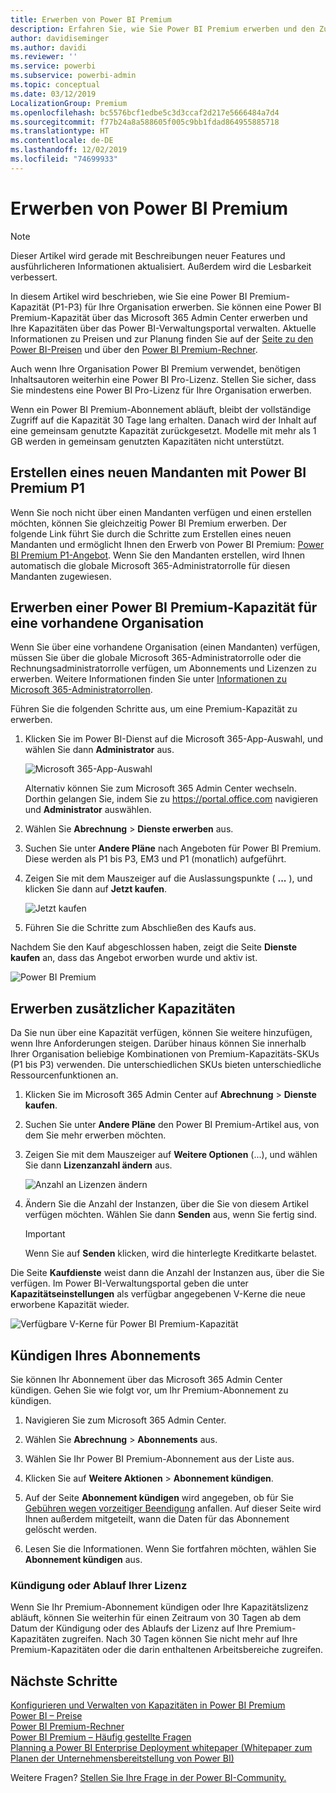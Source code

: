 ```yaml
---
title: Erwerben von Power BI Premium
description: Erfahren Sie, wie Sie Power BI Premium erwerben und den Zugriff auf Inhalte für Ihre gesamte Organisation ermöglichen können.
author: davidiseminger
ms.author: davidi
ms.reviewer: ''
ms.service: powerbi
ms.subservice: powerbi-admin
ms.topic: conceptual
ms.date: 03/12/2019
LocalizationGroup: Premium
ms.openlocfilehash: bc5576bcf1edbe5c3d3ccaf2d217e5666484a7d4
ms.sourcegitcommit: f77b24a8a588605f005c9bb1fdad864955885718
ms.translationtype: HT
ms.contentlocale: de-DE
ms.lasthandoff: 12/02/2019
ms.locfileid: "74699933"
---
```

# <a name="how-to-purchase-power-bi-premium"></a>Erwerben von Power BI Premium

> [!NOTE]
> Dieser Artikel wird gerade mit Beschreibungen neuer Features und ausführlicheren Informationen aktualisiert. Außerdem wird die Lesbarkeit verbessert. 

In diesem Artikel wird beschrieben, wie Sie eine Power BI Premium-Kapazität (P1-P3) für Ihre Organisation erwerben. Sie können eine Power BI Premium-Kapazität über das Microsoft 365 Admin Center erwerben und Ihre Kapazitäten über das Power BI-Verwaltungsportal verwalten. Aktuelle Informationen zu Preisen und zur Planung finden Sie auf der [Seite zu den Power BI-Preisen](https://powerbi.microsoft.com/pricing/) und über den [Power BI Premium-Rechner](https://powerbi.microsoft.com/calculator/).

Auch wenn Ihre Organisation Power BI Premium verwendet, benötigen Inhaltsautoren weiterhin eine Power BI Pro-Lizenz. Stellen Sie sicher, dass Sie mindestens eine Power BI Pro-Lizenz für Ihre Organisation erwerben.

Wenn ein Power BI Premium-Abonnement abläuft, bleibt der vollständige Zugriff auf die Kapazität 30 Tage lang erhalten. Danach wird der Inhalt auf eine gemeinsam genutzte Kapazität zurückgesetzt. Modelle mit mehr als 1 GB werden in gemeinsam genutzten Kapazitäten nicht unterstützt.

## <a name="create-a-new-tenant-with-power-bi-premium-p1"></a>Erstellen eines neuen Mandanten mit Power BI Premium P1

Wenn Sie noch nicht über einen Mandanten verfügen und einen erstellen möchten, können Sie gleichzeitig Power BI Premium erwerben. Der folgende Link führt Sie durch die Schritte zum Erstellen eines neuen Mandanten und ermöglicht Ihnen den Erwerb von Power BI Premium: [Power BI Premium P1-Angebot](https://signup.microsoft.com/Signup?OfferId=b3ec5615-cc11-48de-967d-8d79f7cb0af1). Wenn Sie den Mandanten erstellen, wird Ihnen automatisch die globale Microsoft 365-Administratorrolle für diesen Mandanten zugewiesen.

## <a name="purchase-a-power-bi-premium-capacity-for-an-existing-organization"></a>Erwerben einer Power BI Premium-Kapazität für eine vorhandene Organisation

Wenn Sie über eine vorhandene Organisation (einen Mandanten) verfügen, müssen Sie über die globale Microsoft 365-Administratorrolle oder die Rechnungsadministratorrolle verfügen, um Abonnements und Lizenzen zu erwerben. Weitere Informationen finden Sie unter [Informationen zu Microsoft 365-Administratorrollen](https://support.office.com/article/About-Office-365-admin-roles-da585eea-f576-4f55-a1e0-87090b6aaa9d).

Führen Sie die folgenden Schritte aus, um eine Premium-Kapazität zu erwerben.

1. Klicken Sie im Power BI-Dienst auf die Microsoft 365-App-Auswahl, und wählen Sie dann **Administrator** aus.

    ![Microsoft 365-App-Auswahl](media/service-admin-premium-purchase/o365-app-picker.png)

    Alternativ können Sie zum Microsoft 365 Admin Center wechseln. Dorthin gelangen Sie, indem Sie zu https://portal.office.com navigieren und **Administrator** auswählen.

1. Wählen Sie **Abrechnung** > **Dienste erwerben** aus.

1. Suchen Sie unter **Andere Pläne** nach Angeboten für Power BI Premium. Diese werden als P1 bis P3, EM3 und P1 (monatlich) aufgeführt.

1. Zeigen Sie mit dem Mauszeiger auf die Auslassungspunkte ( **...** ), und klicken Sie dann auf **Jetzt kaufen**.

    ![Jetzt kaufen](media/service-admin-premium-purchase/premium-purchase.png)

1. Führen Sie die Schritte zum Abschließen des Kaufs aus.

Nachdem Sie den Kauf abgeschlossen haben, zeigt die Seite **Dienste kaufen** an, dass das Angebot erworben wurde und aktiv ist.

![Power BI Premium](media/service-admin-premium-purchase/premium-purchased.png)

## <a name="purchase-additional-capacities"></a>Erwerben zusätzlicher Kapazitäten

Da Sie nun über eine Kapazität verfügen, können Sie weitere hinzufügen, wenn Ihre Anforderungen steigen. Darüber hinaus können Sie innerhalb Ihrer Organisation beliebige Kombinationen von Premium-Kapazitäts-SKUs (P1 bis P3) verwenden. Die unterschiedlichen SKUs bieten unterschiedliche Ressourcenfunktionen an.

1. Klicken Sie im Microsoft 365 Admin Center auf **Abrechnung** > **Dienste kaufen**.

1. Suchen Sie unter **Andere Pläne** den Power BI Premium-Artikel aus, von dem Sie mehr erwerben möchten.

1. Zeigen Sie mit dem Mauszeiger auf **Weitere Optionen** (...), und wählen Sie dann **Lizenzanzahl ändern** aus.

    ![Anzahl an Lizenzen ändern](media/service-admin-premium-purchase/premium-purchase-more.png)

1. Ändern Sie die Anzahl der Instanzen, über die Sie von diesem Artikel verfügen möchten. Wählen Sie dann **Senden** aus, wenn Sie fertig sind.

   > [!IMPORTANT]
   > Wenn Sie auf **Senden** klicken, wird die hinterlegte Kreditkarte belastet.

Die Seite **Kaufdienste** weist dann die Anzahl der Instanzen aus, über die Sie verfügen. Im Power BI-Verwaltungsportal geben die unter **Kapazitätseinstellungen** als verfügbar angegebenen V-Kerne die neue erworbene Kapazität wieder.

![Verfügbare V-Kerne für Power BI Premium-Kapazität](media/service-admin-premium-purchase/premium-capacities.png)

## <a name="cancel-your-subscription"></a>Kündigen Ihres Abonnements

Sie können Ihr Abonnement über das Microsoft 365 Admin Center kündigen. Gehen Sie wie folgt vor, um Ihr Premium-Abonnement zu kündigen.

1. Navigieren Sie zum Microsoft 365 Admin Center.

1. Wählen Sie **Abrechnung** > **Abonnements** aus.

1. Wählen Sie Ihr Power BI Premium-Abonnement aus der Liste aus.

1. Klicken Sie auf **Weitere Aktionen** > **Abonnement kündigen**.

1. Auf der Seite **Abonnement kündigen** wird angegeben, ob für Sie [Gebühren wegen vorzeitiger Beendigung](https://support.office.com/article/early-termination-fees-6487d4de-401a-466f-8bc3-c0beb5cc40d3) anfallen. Auf dieser Seite wird Ihnen außerdem mitgeteilt, wann die Daten für das Abonnement gelöscht werden.

1. Lesen Sie die Informationen. Wenn Sie fortfahren möchten, wählen Sie **Abonnement kündigen** aus.

### <a name="when-canceling-or-your-license-expires"></a>Kündigung oder Ablauf Ihrer Lizenz

Wenn Sie Ihr Premium-Abonnement kündigen oder Ihre Kapazitätslizenz abläuft, können Sie weiterhin für einen Zeitraum von 30 Tagen ab dem Datum der Kündigung oder des Ablaufs der Lizenz auf Ihre Premium-Kapazitäten zugreifen. Nach 30 Tagen können Sie nicht mehr auf Ihre Premium-Kapazitäten oder die darin enthaltenen Arbeitsbereiche zugreifen.

## <a name="next-steps"></a>Nächste Schritte

[Konfigurieren und Verwalten von Kapazitäten in Power BI Premium](service-admin-premium-manage.md)\
[Power BI – Preise](https://powerbi.microsoft.com/pricing/)\
[Power BI Premium-Rechner](https://powerbi.microsoft.com/calculator/)\
[Power BI Premium – Häufig gestellte Fragen](service-premium-faq.md)\
[Planning a Power BI Enterprise Deployment whitepaper (Whitepaper zum Planen der Unternehmensbereitstellung von Power BI)](https://aka.ms/pbienterprisedeploy)

Weitere Fragen? [Stellen Sie Ihre Frage in der Power BI-Community.](https://community.powerbi.com/)

